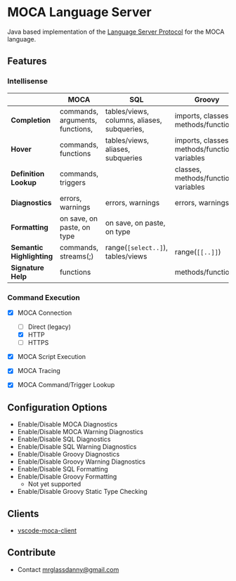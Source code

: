 # MOCA Language Server

Java based implementation of the [Language Server Protocol] for the MOCA language.


## Features

### Intellisense

|   | MOCA  | SQL  | Groovy  |
|---|---|---|---|
| **Completion**  | commands, arguments, functions,  | tables/views, columns, aliases, subqueries,  | imports, classes, methods/functions  |
| **Hover**  | commands, functions  | tables/views, aliases, subqueries  | imports, classes, methods/functions, variables  |
| **Definition Lookup**  | commands, triggers  |   | classes, methods/functions, variables  |
| **Diagnostics**  | errors, warnings  | errors, warnings  | errors, warnings  |
| **Formatting**  | on save, on paste, on type  | on save, on paste, on type  |   |
| **Semantic Highlighting**  | commands, streams(;)  | range(```[select..]```), tables/views  | range(```[[..]]```)  |
| **Signature Help**  | functions  |   | methods/functions  |


### Command Execution

- [x] MOCA Connection
    - [ ] Direct (legacy)
    - [x] HTTP
    - [ ] HTTPS
- [x] MOCA Script Execution
- [x] MOCA Tracing
- [x] MOCA Command/Trigger Lookup


## Configuration Options

- Enable/Disable MOCA Diagnostics
- Enable/Disable MOCA Warning Diagnostics
- Enable/Disable SQL Diagnostics
- Enable/Disable SQL Warning Diagnostics
- Enable/Disable Groovy Diagnostics
- Enable/Disable Groovy Warning Diagnostics
- Enable/Disable SQL Formatting
- Enable/Disable Groovy Formatting
    - Not yet supported
- Enable/Disable Groovy Static Type Checking



## Clients

- [vscode-moca-client]


## Contribute

- Contact mrglassdanny@gmail.com




[Language Server Protocol]: https://langserver.org
[vscode-moca-client]: https://github.com/mrglassdanny/vscode-moca-client